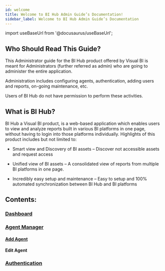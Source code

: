 ```yaml
---
id: welcome
title: Welcome to BI Hub Admin Guide’s Documentation!
sidebar_label: Welcome to BI Hub Admin Guide’s Documentation
---
```


import useBaseUrl from '@docusaurus/useBaseUrl';

## Who Should Read This Guide?

This Administrator guide for the BI Hub product offered by Visual BI is meant for Administrators (further referred as admin) who are going to administer the entire application.

Administration includes configuring agents, authentication, adding users and reports, on-going maintenance, etc. 

Users of BI Hub do not have permission to perform these activities.

## What is BI Hub?

BI Hub a Visual BI product, is a web-based application which enables users to view and analyze reports built in various BI platforms in one page, without having to login into those platforms individually. Highlights of this product includes but not limited to:

* Smart view and Discovery of BI assets – Discover not accessible assets and request access

* Unified view of BI assets – A consolidated view of reports from multiple BI platforms in one page.

* Incredibly easy setup and maintenance – Easy to setup and 100% automated synchronization between BI Hub and BI platforms

## Contents:

### [Dashboard](dashboard/new)

### [Agent Manager](#)

#### [Add Agent]()

#### Edit Agent

### [Authentication](#)

